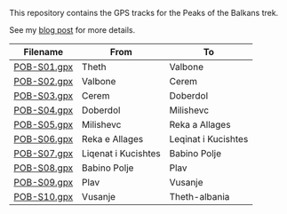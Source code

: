 This repository contains the GPS tracks for the Peaks of the Balkans trek.

See my [blog post](https://hikingandcoding.wordpress.com/) for more details.

| Filename | From | To |
|---|---|---|
| [POB-S01.gpx](POB-S01.gpx) | Theth | Valbone |
| [POB-S02.gpx](POB-S02.gpx) | Valbone | Cerem |
| [POB-S03.gpx](POB-S03.gpx) | Cerem | Doberdol |
| [POB-S04.gpx](POB-S04.gpx) | Doberdol | Milishevc |
| [POB-S05.gpx](POB-S05.gpx) | Milishevc | Reka a Allages |
| [POB-S06.gpx](POB-S06.gpx) | Reka e Allages | Leqinat i Kucishtes |
| [POB-S07.gpx](POB-S07.gpx) | Liqenat i Kucishtes | Babino Polje |
| [POB-S08.gpx](POB-S08.gpx) | Babino Polje | Plav |
| [POB-S09.gpx](POB-S09.gpx) | Plav | Vusanje |
| [POB-S10.gpx](POB-S10.gpx) | Vusanje | Theth-albania |
